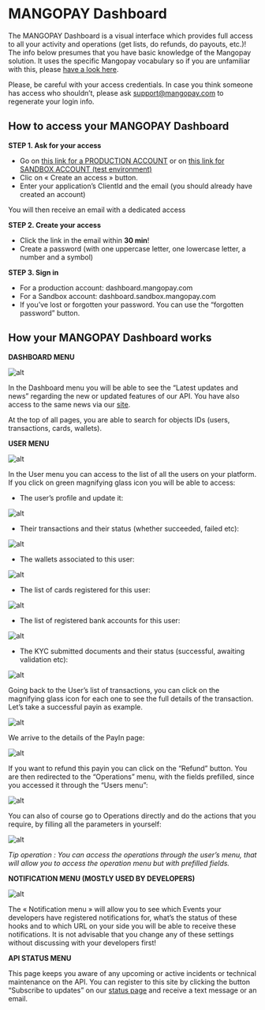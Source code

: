 # MANGOPAY Dashboard

The MANGOPAY Dashboard is a visual interface which provides full access to all your activity and operations (get lists, do refunds, do payouts, etc.)! The info below presumes that you have basic knowledge of the Mangopay solution. It uses the specific Mangopay vocabulary so if you are unfamiliar with this, please [have a look here](https://mangopay.desk.com/customer/portal/articles/1631891-glossary).

Please, be careful with your access credentials. In case you think someone has access who shouldn’t, please ask support@mangopay.com to regenerate your login info.

## How to access your MANGOPAY Dashboard
**STEP 1. Ask for your access**
* Go on [this link for a PRODUCTION ACCOUNT](https://api.mangopay.com/authorize?response_type=code&client_id=mangoapps&redirect_uri=https://dashboard.mangopay.com/Authorize/SignIn) or on [this link for SANDBOX ACCOUNT (test environment)](https://api.sandbox.mangopay.com/authorize?response_type=code&client_id=mangoapps&redirect_uri=https://dashboard.sandbox.mangopay.com/Authorize/SignIn)
* Clic on « Create an access » button.
* Enter your application’s ClientId and the email (you should already have created an account)

You will then receive an email with a dedicated access

**STEP 2. Create your access**
* Click the link in the email within **30 min**!
* Create a password (with one uppercase letter, one lowercase letter, a number and a symbol)

**STEP 3. Sign in**
* For a production account: dashboard.mangopay.com
* For a Sandbox account: dashboard.sandbox.mangopay.com
* If you’ve lost or forgotten your password. You can use the “forgotten password” button.

## How your MANGOPAY Dashboard works
**DASHBOARD MENU**

![alt](http://demo.dev-app.net/uploads/medias/DBMenu.png)

In the Dashboard menu you will be able to see the “Latest updates and news” regarding the new or updated features of our API. You have also access to the same news via our [site](https://docs.mangopay.com/).

At the top of all pages, you are able to search for objects IDs (users, transactions, cards, wallets).


**USER MENU**

![alt](http://demo.dev-app.net/uploads/medias/DBUserMenu.png)

In the User menu you can access to the list of all the users on your platform.
If you click on green magnifying glass icon you will be able to access:

* The user’s profile and update it:

![alt](http://demo.dev-app.net/uploads/medias/DBUserMenu2.png)

* Their transactions and their status (whether succeeded, failed etc):

![alt](http://demo.dev-app.net/uploads/medias/DBUserMenuTransaction.png)

* The wallets associated to this user:

![alt](http://demo.dev-app.net/uploads/medias/DBUserMenuWallet.png)

* The list of cards registered for this user:

![alt](http://demo.dev-app.net/uploads/medias/DBUserMenuCards.png)

* The list of registered bank accounts for this user:

![alt](http://demo.dev-app.net/uploads/medias/DBUserMenuBAN.png)

* The KYC submitted documents and their status (successful, awaiting validation etc):

![alt](http://demo.dev-app.net/uploads/medias/DBUserMenuKYC.png)

Going back to the User’s list of transactions, you can click on the magnifying glass icon for each one to see the full details of the transaction. Let’s take a successful payin as example.

![alt](http://demo.dev-app.net/uploads/medias/DBUserMenuTransaction2.png)

We arrive to the details of the PayIn page:

![alt](http://demo.dev-app.net/uploads/medias/DBUserMenuTransactionPayIn.png)

If you want to refund this payin you can click on the “Refund” button.
You are then redirected to the “Operations” menu, with the fields prefilled, since you accessed it through the “Users menu”:

![alt](http://demo.dev-app.net/uploads/medias/DBUserMenuTransactionPayInRefund.png)

You can also of course go to Operations directly and do the actions that you require, by filling all the parameters in yourself:

![alt](http://demo.dev-app.net/uploads/medias/DBUserMenuTransactionPayInRefund2.png)

*Tip operation : You can access the operations through the user’s menu, that will allow you to access the operation menu but with prefilled fields.*

**NOTIFICATION MENU (MOSTLY USED BY DEVELOPERS)**

![alt](http://demo.dev-app.net/uploads/medias/DBNotificationMenu.png)

The « Notification menu » will allow you to see which Events your developers have registered notifications for, what’s the status of these hooks and to which URL on your side you will be able to receive these notifications. It is not advisable that you change any of these settings without discussing with your developers first!

**API STATUS MENU**

This page keeps you aware of any upcoming or active incidents or technical maintenance on the API.
You can register to this site by clicking the button “Subscribe to updates” on our [status page](http://status.mangopay.com/) and receive a text message or an email.